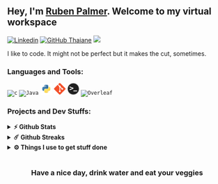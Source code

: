 ## Hey, I'm [Ruben Palmer](https://github.com/Zygmut/). Welcome to my virtual workspace

[![Linkedin](https://img.shields.io/badge/-LinkedIn-222222?style=flat-square&logo=Linkedin&logoColor=white&link=https://www.linkedin.com/in/engincan-veske-b4a75b145/)](https://www.linkedin.com/in/rub%C3%A9n-palmer-p%C3%A9rez-2963b4220/)
[![GitHub Thaiane](https://img.shields.io/github/followers/Zygmut.svg?style=social&label=Follow&maxAge=2592000)](https://github.com/Zygmut)
![](https://visitor-badge.glitch.me/badge?page_id=Zygmut&style=flat-square&color=0088cc)

I like to code. It might not be perfect but it makes the cut, sometimes.

### Languages and Tools:

<code><img height="27" src="https://external-content.duckduckgo.com/iu/?u=https%3A%2F%2Fimages.vexels.com%2Fmedia%2Fusers%2F3%2F166179%2Fisolated%2Fpreview%2Fb83d6b47a9502dfaf535087627a8bf96-c-programming-language-icon-by-vexels.png&f=1&nofb=1" alt="c"></code>
<code><img height="27" src="https://external-content.duckduckgo.com/iu/?u=https%3A%2F%2Fcdn2.iconfinder.com%2Fdata%2Ficons%2Fdesigner-skills%2F128%2Fcode-programming-java-software-develop-command-language-512.png&f=1&nofb=1" alt="Java"></code>
<code><img height="27" src="https://raw.githubusercontent.com/github/explore/80688e429a7d4ef2fca1e82350fe8e3517d3494d/topics/python/python.png" alt="python"></code>
<code><img height="27" src="https://raw.githubusercontent.com/devicons/devicon/master/icons/git/git-original.svg" alt="git"></code>
<code><img height="27" src="https://raw.githubusercontent.com/github/explore/80688e429a7d4ef2fca1e82350fe8e3517d3494d/topics/terminal/terminal.png" alt="terminal"></code>
<code><img height="27" src="https://pbs.twimg.com/profile_images/551035690234834945/JhdUiOPP.png" alt="Overleaf"></code>

<!--
<code><img height="25" src="https://raw.githubusercontent.com/github/explore/80688e429a7d4ef2fca1e82350fe8e3517d3494d/topics/sass/sass.png" alt="sass"></code>
-->

### Projects and Dev Stuffs:

<details>	
  <summary><b>⚡ Github Stats</b></summary>

  <br />
	
  <img height="180em" src="https://github-readme-stats.vercel.app/api?username=Zygmut&show_icons=true&theme=radical&hide_border=true&&count_private=true&include_all_commits=true" />
  <img height="180em" src="https://github-readme-stats.vercel.app/api/top-langs/?username=Zygmut&exclude_repo=KNN-Image-Classification&show_icons=true&hide_border=true&layout=compact&langs_count=8&theme=radical"/>
</details>

<details>	
  <summary><b>☄️ Github Streaks</b></summary>

  <br />
  <img height="180em" src="https://github-readme-streak-stats.herokuapp.com/?user=Zygmut&hide_border=true&theme=radical" />
</details>


<details>	
  <br />
  <summary><b>⚙️ Things I use to get stuff done</b></summary>
  	<ul>
  	    <li><b>OS:</b> Ubuntu 20.04.3 LTS</li>
	    <li><b>Laptop: </b> G5 KC (i5)</li>
  	    <li><b>Browser: </b> Firefox Web Browser</li>
	    <li><b>Terminal: </b> Alacritty</li>
	    <li><b>Code Editor:</b> VSCode - The best editor out there.</li>
	    <br />
	</ul>	
</details>

#

<div align="center">

### Have a nice day, drink water and eat your veggies

</div>
